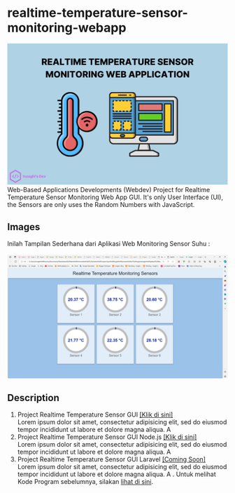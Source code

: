 # realtime-temperature-sensor-monitoring-webapp
![Realtime Temperature Sensor Monitoring Web Application GUI](/images/realtime-temperature-sensor-monitoring-webapp.png)
Web-Based Applications Developments (Webdev) Project for Realtime Temperature Sensor Monitoring Web App GUI. It's only User Interface (UI), the Sensors are only uses the Random Numbers with JavaScript.

## Images
Inilah Tampilan Sederhana dari Aplikasi Web Monitoring Sensor Suhu :
\
\
![Realtime Temperature Sensor Monitoring App](./images/realtime-temperature-sensor-monitoring-webdev.jpg)

## Description

1. Project Realtime Temperature Sensor GUI [[Klik di sini]](./realtime-temperature-sensor-gui)
\
Lorem ipsum dolor sit amet, consectetur adipisicing elit, sed do eiusmod tempor incididunt ut labore et dolore magna aliqua.
A
2. Project Realtime Temperature Sensor GUI Node.js [[Klik di sini]](./realtime-temperature-sensor-gui-node)
\
Lorem ipsum dolor sit amet, consectetur adipisicing elit, sed do eiusmod tempor incididunt ut labore et dolore magna aliqua.
A
3. Project Realtime Temperature Sensor GUI Laravel [[Coming Soon]](.)
\
Lorem ipsum dolor sit amet, consectetur adipisicing elit, sed do eiusmod tempor incididunt ut labore et dolore magna aliqua.
A
.
Untuk melihat Kode Program sebelumnya, silakan [lihat di sini](https://github.com/inzaghipa1709/UTS-Webdev).
